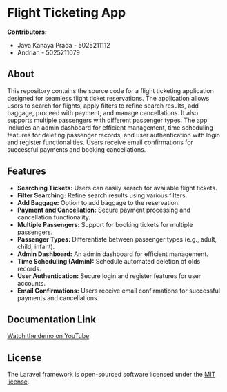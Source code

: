 # Flight Ticketing App

**Contributors:**
- Java Kanaya Prada - 5025211112
- Andrian - 5025211079

## About
This repository contains the source code for a flight ticketing application designed for seamless flight ticket reservations. The application allows users to search for flights, apply filters to refine search results, add baggage, proceed with payment, and manage cancellations. It also supports multiple passengers with different passenger types. The app includes an admin dashboard for efficient management, time scheduling features for deleting passenger records, and user authentication with login and register functionalities. Users receive email confirmations for successful payments and booking cancellations.

## Features
- **Searching Tickets:** Users can easily search for available flight tickets.
- **Filter Searching:** Refine search results using various filters.
- **Add Baggage:** Option to add baggage to the reservation.
- **Payment and Cancellation:** Secure payment processing and cancellation functionality.
- **Multiple Passengers:** Support for booking tickets for multiple passengers.
- **Passenger Types:** Differentiate between passenger types (e.g., adult, child, infant).
- **Admin Dashboard:** An admin dashboard for efficient management.
- **Time Scheduling (Admin):** Schedule automated deletion of olds records.
- **User Authentication:** Secure login and register features for user accounts.
- **Email Confirmations:** Users receive email confirmations for successful payments and cancellations.

## Documentation Link
[Watch the demo on YouTube](https://youtu.be/bRy6xld8zhI)


## License

The Laravel framework is open-sourced software licensed under the [MIT license](https://opensource.org/licenses/MIT).

